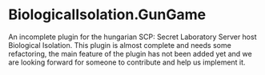 # BiologicalIsolation.GunGame
An incomplete plugin for the hungarian SCP: Secret Laboratory Server host Biological Isolation. This plugin is almost complete and needs some refactoring, the main feature of the plugin has not been added yet and we are looking forward for someone to contribute and help us implement it.
